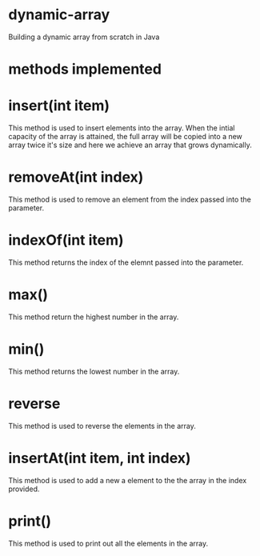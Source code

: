 # dynamic-array
Building a dynamic array from scratch in Java

# methods implemented

# insert(int item)
This method is used to insert elements into the array. When the intial capacity of the array is attained, the full array will be copied into a new array twice it's size and here we achieve an array that grows dynamically.

# removeAt(int index)
This method is used to remove an element from the index passed into the parameter.

# indexOf(int item)
This method returns the index of the elemnt passed into the parameter.

# max()
This method return the highest number in the array.

# min()
This method returns the lowest number in the array.

# reverse 
This method is used to reverse the elements in the array.

# insertAt(int item, int index)
This method is used to add a new a element to the the array in the index provided.

# print()
This method is used to print out all the elements in the array.
